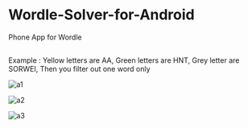 # Wordle-Solver-for-Android
Phone App for Wordle

##
Example : Yellow letters are AA, Green letters are HNT, Grey letter are SORWEI, Then you filter out one word only


![a1](https://user-images.githubusercontent.com/98500513/155892760-b4996fbb-c607-4bde-a8ad-33fb8806e235.png)

![a2](https://user-images.githubusercontent.com/98500513/155892764-75180db0-7d87-4e57-9bd2-209ee1c5b5e7.png)

![a3](https://user-images.githubusercontent.com/98500513/155892772-3486297e-ef04-43e3-9e95-1d797c3d5c3d.png)
